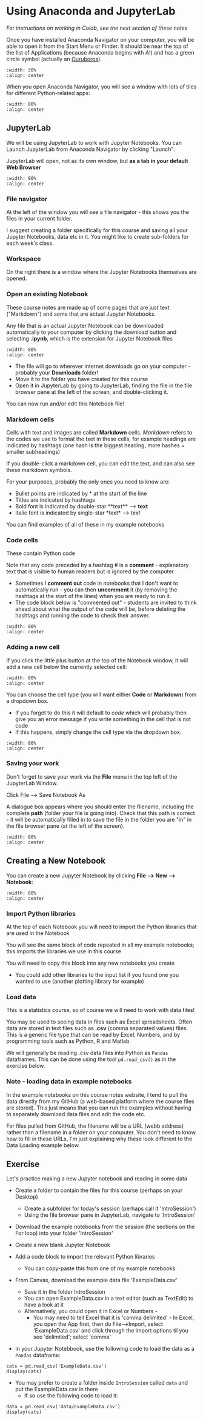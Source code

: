 
# Using Anaconda and JupyterLab

*For instructions on working in Colab, see the next section of these notes*

Once you have installed Anaconda Navigator on your computer, you will be able to open it from the Start Menu or Finder. It should be near the top of the list of Applications (because Anaconda begins with A!) and has a green circle symbol (actually an <a href=https://en.wikipedia.org/wiki/Ouroboros>Ouruboros</a>).

```{image} https://raw.githubusercontent.com/jillxoreilly/StatsCourseBook_2024/main/images/MT_wk0_AnacondaLogo.svg
:width: 30%
:align: center
```

When you open Anaconda Navigator, you will see a window with lots of tiles for different Python-related apps:

```{image} https://raw.githubusercontent.com/jillxoreilly/StatsCourseBook_2024/main/images/MT_wk0_Anaconda.png
:width: 80%
:align: center
```

## JupyterLab

We will be using JupyterLab to work with Jupyter Notebooks. You can Launch JupyterLab from Anaconda Navigator by clicking "Launch".

JupyterLab will open, not as its own window, but **as a tab in your default Web Browser**

```{image} https://raw.githubusercontent.com/jillxoreilly/StatsCourseBook_2024/main/images/MT_wk0_JupyterLab.png
:width: 80%
:align: center
```


### File navigator

At the left of the window you will see a file navigator - this shows you the files in your current folder.

I suggest creating a folder specifically for this course and saving all your Jupyter Notebooks, data etc in it. You might like to create sub-folders for each week's class.

### Workspace

On the right there is a window where the Jupyter Notebooks themselves are opened.



### Open an existing Notebook

These course notes are made up of some pages that are just text ("Markdown") and some that are actual Jupyter Notebooks.

Any file that is an actual Jupyter Notebook can be downloaded automatically to your computer by clicking the download button and selecting **.ipynb**, which is the extension for Jupyter Notebook files

```{image} https://raw.githubusercontent.com/jillxoreilly/StatsCourseBook_2024/main/images/MT_wk0_DownloadNotebook.png
:width: 80%
:align: center
```

* The file will go to wherever internet downloads go on your computer - probably your **Downloads** folder!
* Move it to the folder you have created for this course
* Open it in JupyterLab by going to JupyterLab, finding the file in the file browser pane at the left of the screen, and double-clicking it.

You can now run and/or edit this Notebook file!

### Markdown cells

Cells with text and images are called **Markdown** cells. *Markdown* refers to the codes we use to format the txet in these cells, for example headings are indicated by hashtags (one hash is the biggest heading, more hashes = smaller subheadings)

If you double-click a markdown cell, you can edit the text, and can also see these markdown symbols.

For your purposes, probably the only ones you need to know are:

* Bullet points are indicated by * at the start of the line
* Titles are indicated by hashtags
* Bold font is indicated by double-star \*\*text\*\* --> **text**
* Italic font is indicated by single-star \*text\* --> *text*

You can find examples of all of these in my example notebooks

### Code cells

These contain Python code

Note that any code preceded by a hashtag # is a **comment** -  explanatory text that is visible to human readers but is ignored by the computer

* Sometimes I **comment out** code in notebooks that I don't want to automatically run - you can then **uncomment** it (by removing the hashtags at the start of the lines) when you are ready to run it.
* The code block below is "commented out" - students are invited to think ahead about what the output of the code will be, before deleting the hashtags and running the code to check their answer.

```{image} https://raw.githubusercontent.com/jillxoreilly/StatsCourseBook_2024/main/images/MT_wk0_CommentedOut.png
:width: 80%
:align: center
```

### Adding a new cell

If you click the little plus button at the top of the Notebook window, it will add a new cell below the currently selected cell:

```{image} https://raw.githubusercontent.com/jillxoreilly/StatsCourseBook_2024/main/images/MT_wk0_AddCell.png
:width: 80%
:align: center
```
<brb>

You can choose the cell type (you will want either **Code** or **Markdown**) from a dropdown box. 
* If you forget to do this it will default to *code* which will probably then give you an error message if you write something in the cell that is not code
* If this happens, simply change the cell type via the dropdown box.

```{image} https://raw.githubusercontent.com/jillxoreilly/StatsCourseBook_2024/main/images/MT_wk0_CellType.png
:width: 80%
:align: center
```

### Saving your work

Don't forget to save your work via the **File** menu in the top left of the JupyterLab Window.

Click File --> Save Notebook As

A dialogue box appears where you should enter the filename, including the complete **path** (folder your file is going into). Check that this path is correct - it will be automatically filled in to save the file in the folder you are "in" in the file browser pane (at the left of the screen).

```{image} https://raw.githubusercontent.com/jillxoreilly/StatsCourseBook_2024/main/images/MT_wk0_SaveAs.png
:width: 80%
:align: center
```

## Creating a New Notebook

You can create a new Jupyter Notebook by clicking **File --> New --> Notebook**:

```{image} https://raw.githubusercontent.com/jillxoreilly/StatsCourseBook_2024/main/images/MT_wk0_JupyterLabNewFile.png
:width: 80%
:align: center
```

### Import Python libraries

At the top of each Notebook you will need to import the Python libraries that are used in the Notebook

You will see the same block of code repeated in all my example notebooks; this imports the libraries we use in this course

You will need to copy this block into any new notebooks you create

* You could add other libraries to the input list if you found one you wanted to use (another plotting library for example)

### Load data

This is a statistics course, so of course we will need to work with data files!

You may be used to seeing data in files such as Excel spreadsheets. Often data are stored in text files such as **.csv** (comma separated values) files. This is a generic file type that can be read by Excel, Numbers, and by programming tools such as Python, R and Matlab.

We will generally be reading .csv data files into Python as `Pandas` dataframes. This can be done using the tool `pd.read_csv()` as in the exercise below.


### Note - loading data in example notebooks

In the example notebooks on this course notes website, I tend to pull the data directly from my GitHub (a web-based platform where the course files are stored). This just means that you can run the examples without having to separately download data files and edit the code etc.

For files pulled from GitHub, the filename will be a URL (webb address) rather than a filename in a folder on your computer. You don't need to know how to fill in these URLs, I'm just explaining why these look different to the Data Loading example below.

## Exercise

Let's practice making a new Jupyter notebook and reading in some data

* Create a folder to contain the files for this course (perhaps on your Desktop)
    * Create a subfolder for today's session (perhaps call it 'IntroSession')
    * Using the file browser pane in JupyterLab, navigate to 'IntroSession'

* Download the example notebooks from the session (the sections on the For loop) into your folder 'IntroSession'

* Create a new blank Jupyter Notebook

* Add a code block to import the relevant Python libraries
    * You can copy-paste this from one of my example notebooks 
    
* From Canvas, download the example data file 'ExampleData.csv'
    * Save it in the folder IntroSession
    * You can open ExampleData.csv in a text editor (such as TextEdit) to have a look at it
    * Alternatively, you could open it in Excel or Numbers -
        * You may need to tell Excel that it is 'comma delimited' - In Excel, you open the App first, then do File-->Import, select 'ExampleData.csv' and click through the import options til you see 'delimited'; select 'comma'
        
* In your Jupyter Notebbook, use the following code to load the data as a `Pandas` dataframe:

`cats = pd.read_csv('ExampleData.csv')`
<br>
`display(cats)`

* You may prefer to create a folder inside `IntroSession` called `data` and put the ExampleData.csv in there
    * If so use the following code to load it:
    
`data = pd.read_csv('data/ExampleData.csv')`
<br>
`display(cats)`


